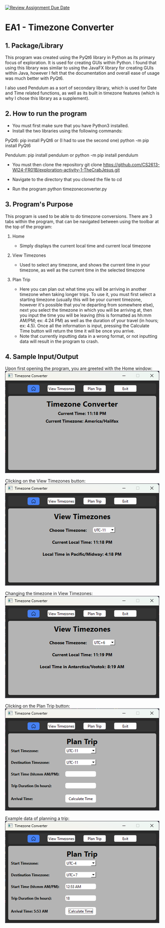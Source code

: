 [![Review Assignment Due Date](https://classroom.github.com/assets/deadline-readme-button-24ddc0f5d75046c5622901739e7c5dd533143b0c8e959d652212380cedb1ea36.svg)](https://classroom.github.com/a/FJiO-WNb)
# EA1 - Timezone Converter

## 1. Package/Library

This program was created using the PyQt6 library in Python as its primary focus of exploration. It is used for creating GUIs within Python. I found that using this library was similar to using the JavaFX library for creating GUIs within Java, however I felt that the documentation and overall ease of usage was much better with PyQt6.

I also used Pendulum as a sort of secondary library, which is used for Date and Time related functions, as well as its built in timezone features (which is why I chose this library as a supplement).

## 2. How to run the program

- You must first make sure that you have Python3 installed.
- Install the two libraries using the following commands:

PyQt6:
pip install PyQt6
or (I had to use the second one)
python -m pip install PyQt6

Pendulum:
pip install pendulum
or
python -m pip install pendulum

- You must then clone the repository
git clone https://github.com/CS2613-WI24-FR01B/exploration-activity-1-TheCrabJesus.git

- Navigate to the directory that you cloned the file to
cd <location-you-clone-file>

- Run the program
python timezoneconverter.py

## 3. Program's Purpose

This program is used to be able to do timezone conversions. There are 3 tabs within the program, that can be navigated between using the toolbar at the top of the program:

1. Home
    - Simply displays the current local time and current local timezone

2. View Timezones
    - Used to select any timezone, and shows the current time in your timezone, as well as the current time in the selected timezone

3. Plan Trip
    - Here you can plan out what time you will be arriving in another timezone when taking longer trips. To use it, you must first select a starting timezone (usually this will be your current timezone, however it's possible that you're departing from somewhere else), next you select the timezone in which you will be arriving at, then you input the time you will be leaving (this is formatted as hh:mm AM/PM; ex: 4:24 PM) as well as the duration of your travel (in hours; ex: 4.5). Once all the information is input, pressing the Calculate Time button will return the time it will be once you arrive.
    - Note that currently inputting data in a wrong format, or not inputting data will result in the program to crash.

## 4. Sample Input/Output

Upon first opening the program, you are greeted with the Home window:
![Image Alt Text](Screenshots/SC01.png)

Clicking on the View Timezones button:
![Image Alt Text](Screenshots/SC02.png)

Changing the timezone in View Timezones:
![Image Alt Text](Screenshots/SC03.png)

Clicking on the Plan Trip button:
![Image Alt Text](Screenshots/SC04.png)

Example data of planning a trip:
![Image Alt Text](Screenshots/SC05.png)